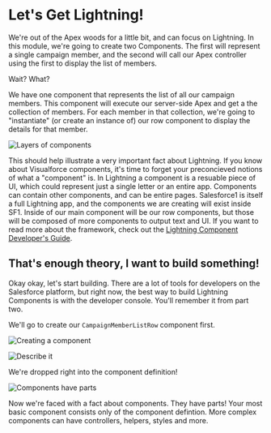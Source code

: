 # Let's Get Lightning!

We're out of the Apex woods for a little bit, and can focus on Lightning. In this module, we're going to create two Components. The first will represent a single campaign member, and the second will call our Apex controller using the first to display the list of members.

Wait? What?

We have one component that represents the list of all our campaign members. This component will execute our server-side Apex and get a the collection of members. For each member in that collection, we're going to "instantiate" (or create an instance of) our row component to display the details for that member.

![Layers of components](http://yuml.me/diagram/plain;dir:LR/class/,%20%5BCampaignMemberList%7CCampaignMemberRow%20--%20Will;CampaignMemberRow%20--%20Bob;CampaignMemberRow%20--%20Jane%5D.png)

This should help illustrate a very important fact about Lightning. If you know about Visualforce components, it's time to forget your preconcieved notions of what a "component" is. In Lightning a component is a resuable piece of UI, which could represent just a single letter or an entire app. Components can contain other components, and can be entire pages. Salesforce1 is itself a full Lightning app, and the components we are creating will exist inside SF1. Inside of our main component will be our row components, but those will be composed of more components to output text and UI. If you want to read more about the framework, check out the [Lightning Component Developer's Guide](https://developer.salesforce.com/docs/atlas.en-us.lightning.meta/lightning/intro_components.htm).

## That's enough theory, I want to build something!

Okay okay, let's start building. There are a lot of tools for developers on the Salesforce platform, but right now, the best way to build Lightning Components is with the developer console. You'll remember it from part two. 

We'll go to create our `CampaignMemberListRow` component first.

![Creating a component](https://dl.dropboxusercontent.com/spa/q8pc7mthv83x9i1/2015-07-03-13h44m/images/docs/untitled/86350e7e-631f-47b5-b650-78bf924f288b.png)

![Describe it](https://dl.dropboxusercontent.com/spa/q8pc7mthv83x9i1/2015-07-03-13h44m/images/docs/untitled/forcecom-developer-console.png)

We're dropped right into the component definition!

![Components have parts](https://dl.dropboxusercontent.com/spa/q8pc7mthv83x9i1/2015-07-03-13h44m/images/docs/untitled/forcecom-developer-console-1.png)

Now we're faced with a fact about components. They have parts! Your most basic component consists only of the component defintion. More complex components can have controllers, helpers, styles and more.